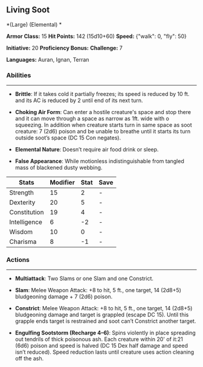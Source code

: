 ## Living Soot
*(Large) (Elemental) *

**Armor Class:** 15
**Hit Points:** 142 (15d10+60)
**Speed:** {"walk": 0, "fly": 50}

**Initiative:** 20
**Proficiency Bonus:**
**Challenge:** 7

**Languages:** Auran, Ignan, Terran

### Abilities
 --- 
- **Brittle**: If it takes cold it partially freezes; its speed is reduced by 10 ft. and its AC is reduced by 2 until end of its next turn.

- **Choking Air Form**: Can enter a hostile creature's space and stop there and it can move through a space as narrow as 1ft. wide with o squeezing. In addition when creature starts turn in same space as soot creature: 7 (2d6) poison and be unable to breathe until it starts its turn outside soot’s space (DC 15 Con negates).

- **Elemental Nature**: Doesn’t require air food drink or sleep.

- **False Appearance**: While motionless indistinguishable from tangled mass of blackened dusty webbing.



| Stats | Modifier | Stat | Save
| ---- | ---- | ---- | ---- |
| Strength | 15 | 2 | - |
| Dexterity | 20 | 5 | - |
| Constitution | 19 | 4 | - |
| Intelligence | 6 | -2 | - |
| Wisdom | 10 | 0 | - |
| Charisma | 8 | -1 | - |

### Actions
 --- 
- **Multiattack**: Two Slams or one Slam and one Constrict.

- **Slam**: Melee Weapon Attack: +8 to hit, 5 ft., one target, 14 (2d8+5) bludgeoning damage + 7 (2d6) poison.

- **Constrict**: Melee Weapon Attack: +8 to hit, 5 ft., one target, 14 (2d8+5) bludgeoning damage and target is grappled (escape DC 15). Until this grapple ends target is restrained and soot can’t Constrict another target.

- **Engulfing Sootstorm (Recharge 4–6)**: Spins violently in place spreading out tendrils of thick poisonous ash. Each creature within 20' of it:21 (6d6) poison and speed is halved (DC 15 Dex half damage and speed isn’t reduced). Speed reduction lasts until creature uses action cleaning off the ash.

